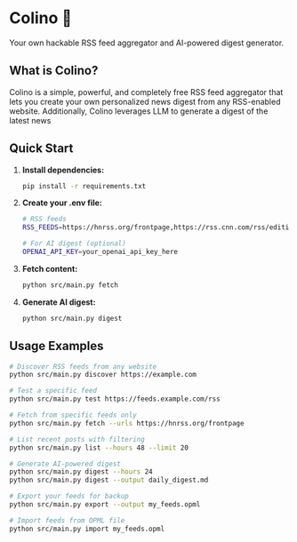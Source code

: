 # Colino 📰

Your own hackable RSS feed aggregator and AI-powered digest generator.

## What is Colino?

Colino is a simple, powerful, and completely free RSS feed aggregator that lets you create your own personalized news digest from any RSS-enabled website. Additionally, Colino leverages LLM to generate a digest of the latest news

## Quick Start

1. **Install dependencies:**
   ```bash
   pip install -r requirements.txt
   ```

2. **Create your .env file:**
   ```bash
   # RSS feeds
   RSS_FEEDS=https://hnrss.org/frontpage,https://rss.cnn.com/rss/edition.rss
   
   # For AI digest (optional)
   OPENAI_API_KEY=your_openai_api_key_here
   ```

3. **Fetch content:**
   ```bash
   python src/main.py fetch
   ```

4. **Generate AI digest:**
   ```bash
   python src/main.py digest
   ```

## Usage Examples

```bash
# Discover RSS feeds from any website
python src/main.py discover https://example.com

# Test a specific feed
python src/main.py test https://feeds.example.com/rss

# Fetch from specific feeds only
python src/main.py fetch --urls https://hnrss.org/frontpage

# List recent posts with filtering
python src/main.py list --hours 48 --limit 20

# Generate AI-powered digest
python src/main.py digest --hours 24
python src/main.py digest --output daily_digest.md

# Export your feeds for backup
python src/main.py export --output my_feeds.opml

# Import feeds from OPML file
python src/main.py import my_feeds.opml
```
